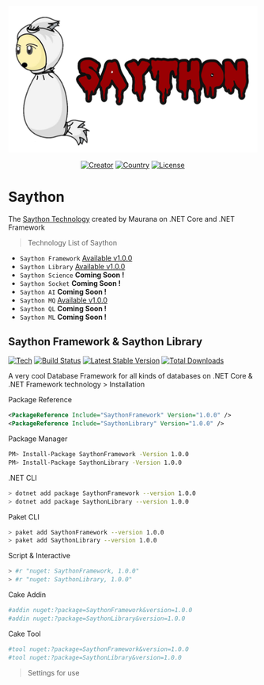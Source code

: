 ![GitHub Logo](/logo.png)
<p align="center">
<a href="https://www.nuget.org/packages/SaythonMQ"><img src="https://img.shields.io/badge/creator-%40thisismaulanaa-blueviolet" alt="Creator"></a>
<a href="https://www.nuget.org/packages/SaythonMQ"><img src="https://img.shields.io/badge/made-indonesia-important" alt="Country"></a>
<a href="https://www.nuget.org/packages/SaythonMQ"><img src="https://img.shields.io/badge/licence-MIT-yellowgreen" alt="License"></a>
</p>

# Saython
The [Saython Technology](https://github.com/maurana/Saython) created by Maurana on .NET Core and .NET Framework
> Technology List of Saython
* `Saython Framework` [Available v1.0.0](https://www.nuget.org/packages/SaythonFramework)
* `Saython Library`   [Available v1.0.0](https://www.nuget.org/packages/SaythonLibrary)
* `Saython Science`   **Coming Soon !** 
* `Saython Socket`    **Coming Soon !** 
* `Saython AI`        **Coming Soon !** 
* `Saython MQ`        [Available v1.0.0](https://www.nuget.org/packages/SaythonMQ)
* `Saython QL`        **Coming Soon !** 
* `Saython ML`        **Coming Soon !** 



## Saython Framework & Saython Library
<p align="left">
<a href="https://www.nuget.org/packages/SaythonMQ"><img src="https://img.shields.io/badge/netcore-v3.1.0-brightgreen" alt="Tech"></a>
<a href="https://www.nuget.org/packages/SaythonMQ"><img src="https://www.fuget.org/packages/SaythonMQ/badge.svg" alt="Build Status"></a>
<a href="https://www.nuget.org/packages/SaythonMQ"><img src="https://img.shields.io/nuget/v/SaythonMQ" alt="Latest Stable Version"></a>
  <a href="https://www.nuget.org/packages/SaythonMQ"><img src="https://img.shields.io/nuget/dt/SaythonMQ?color=red&style=flat-square" alt="Total Downloads"></a>
</p>
A very cool Database Framework for all kinds of databases on .NET Core & .NET Framework technology
> Installation


Package Reference
```xml
<PackageReference Include="SaythonFramework" Version="1.0.0" />
<PackageReference Include="SaythonLibrary" Version="1.0.0" />
```
Package Manager
```bash
PM> Install-Package SaythonFramework -Version 1.0.0
PM> Install-Package SaythonLibrary -Version 1.0.0
```
.NET CLI
```bash
> dotnet add package SaythonFramework --version 1.0.0
> dotnet add package SaythonLibrary --version 1.0.0
```
Paket CLI
```bash
> paket add SaythonFramework --version 1.0.0
> paket add SaythonLibrary --version 1.0.0
```
Script & Interactive
```bash
> #r "nuget: SaythonFramework, 1.0.0"
> #r "nuget: SaythonLibrary, 1.0.0"
```
Cake Addin
```bash
#addin nuget:?package=SaythonFramework&version=1.0.0
#addin nuget:?package=SaythonLibrary&version=1.0.0
```
Cake Tool
```bash
#tool nuget:?package=SaythonFramework&version=1.0.0
#tool nuget:?package=SaythonLibrary&version=1.0.0
``` 
> Settings for use
